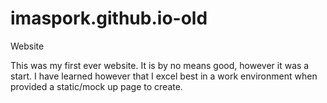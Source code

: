 # imaspork.github.io-old
Website

This was my first ever website. It is by no means good, however it was a start. I have learned however that I excel best in a work environment when provided a static/mock up page to create.
